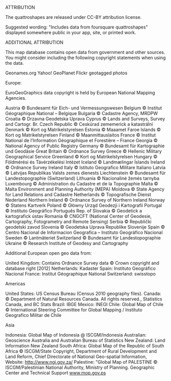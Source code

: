 ATTRIBUTION

The quattroshapes are released under CC-BY attribution license.

Suggested wording: "Includes data from foursquare quattroshapes" displayed somewhere public in your app, site, or printed work.

ADDITIONAL ATTRIBUTION

This map database contains open data from government and other sources. You might consider including the following copyright statements when using the data. 

Geonames.org
Yahoo! GeoPlanet
Flickr geotagged photos

Europe:

EuroGeoGraphics data copyright is held by European National Mapping Agencies. 

Austria © Bundesamt für Eich- und Vermessungswesen
Belgium © Institut Géographique National – Belgique
Bulgaria © Cadastre Agency, MRDPW
Croatia © Drzavna Geodetska Uprava
Cyprus © Lands and Surveys, Survey and Cartogr. Br.
Czech Republic © Ceskúrad zememerick a katastrální
Denmark © Kort og Matrikelstyrelsen
Estonia © Maaamet
Faroe Islands © Kort og Matrikelstyrelsen
Finland © Maanmittauslaitos
France © Institut National de l’Information Géographique et Forestière – France
Georgia © National Agency of Public Registry
Germany © Bundesamt für Kartographie und Geodäsie
Great Britain © Ordnance Survey
Greece © Hellenic Military Geographical Service
Greenland © Kort og Matrikelstyrelsen
Hungary © Földmérési és Távérzékelési Intézet
Iceland © Landmælingar Íslands
Ireland © Ordnance Survey Ireland
Italy © Istituto Geografico Militare Italiano
Latvia © Latvijas Republikas Valsts zemes dienests
Liechtenstein © Bundesamt für Landestopographie (Switzerland)
Lithuania © Nacionalinė žemės tarnyba
Luxembourg © Administration du Cadastre et de la Topographie
Malta © Malta Environment and Planning Authority (MEPA)
Moldova © State Agency for Land Relations and Cadastre
Netherlands © Topografische Dienst Nederland
Northern Ireland © Ordnance Survey of Northern Ireland
Norway © Statens Kartverk
Poland © Główny Urząd Geodezji i Kartografii
Portugal © Instituto Geográfico Português
Rep. of Slovakia © Geodetick a kartografick ústav
Romania © CNGCFT (National Center of Geodesie, Cartography, Fotogrametry and Remote Sensing)
Serbia © Republički geodetski zavod
Slovenia © Geodetska Uprava Republike Slovenije
Spain © Centro Nacional de Informacion Geografica – Instituto Geográfico Nacional
Sweden © Lantmäteriet
Switzerland © Bundesamt für Landestopographie
Ukraine © Research Institute of Geodesy and Cartography

Additional European open geo data from:

United Kingdom: Contains Ordnance Survey data © Crown copyright and database right [2012]
Netherlands: Kadaster
Spain: Instituto Geográfico Nacional
France: Institut Géographique National
Switzerland: swisstopo

Americas

United States: US Census Bureau (Census 2010 geography files). 
Canada: © Department of Natural Resources Canada. All rights reserved., Statistics Canada, and BC Stats
Brazil: IBGE
Mexico: INEGI
Chile: Global Map of Chile © International Steering Committee for Global Mapping / Instituto Geografico Militar de Chile

Asia

Indonesia: Global Map of Indonesia @ ISCGM/Indonesia
Australian: Geoscience Australia and Australian Bureau of Statistics
New Zealand: Land Information New Zealand
South Africa: Global Map of the Republic of South Africa © ISCGM/State Copyright, Department of Rural Development and Land Reform, Chief Directorate of National Geo-spatial Information, Website: http://www.ngi.gov.za/
Palestine: "Global Map of PALESTINE © ISCGM/Palestinian National Authority, Ministry of Planning. Geographic Center and Technical Support www.mop.gov.ps
